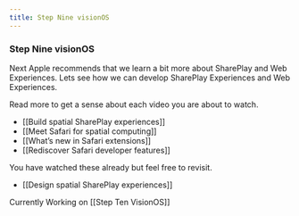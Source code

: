 ```yaml
---
title: Step Nine visionOS
---
```


### Step Nine visionOS

Next Apple recommends that we learn a bit more about SharePlay and Web Experiences. Lets see how we can develop SharePlay Experiences and Web Experiences.

Read more to get a sense about each video you are about to watch. 
- [[Build spatial SharePlay experiences]]
- [[Meet Safari for spatial computing]]
- [[What’s new in Safari extensions]]
- [[Rediscover Safari developer features]]

You have watched these already but feel free to revisit.
- [[Design spatial SharePlay experiences]]

Currently Working on [[Step Ten VisionOS]]
